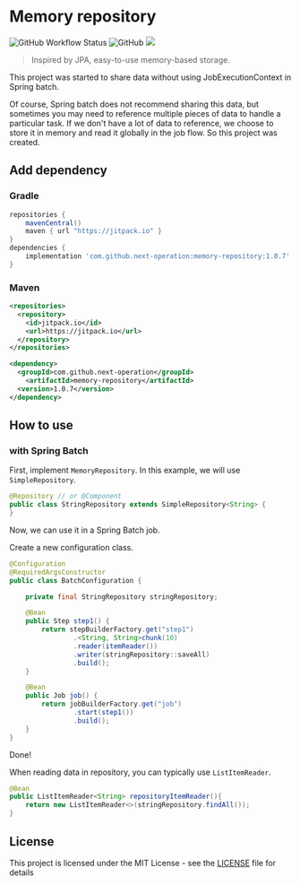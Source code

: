 # Memory repository

![GitHub Workflow Status](https://img.shields.io/github/workflow/status/next-operation/memory-repository/Validate%20Gradle%20Wrapper)
![GitHub](https://img.shields.io/github/license/next-operation/memory-repository)
[![](https://jitpack.io/v/next-operation/memory-repository.svg)](https://jitpack.io/#next-operation/memory-repository)

> Inspired by JPA, easy-to-use memory-based storage.

This project was started to share data without using JobExecutionContext in Spring batch.

Of course, Spring batch does not recommend sharing this data, but sometimes you may need to
reference multiple pieces of data to handle a particular task. If we don't have a lot of data to
reference, we choose to store it in memory and read it globally in the job flow. So this project was
created.

## Add dependency

### Gradle

```groovy
repositories {
    mavenCentral()
    maven { url "https://jitpack.io" }
}
dependencies {
    implementation 'com.github.next-operation:memory-repository:1.0.7'
}
```

### Maven

```xml
<repositories>
  <repository>
    <id>jitpack.io</id>
    <url>https://jitpack.io</url>
  </repository>
</repositories>

<dependency>
  <groupId>com.github.next-operation</groupId>
    <artifactId>memory-repository</artifactId>
  <version>1.0.7</version>
</dependency>
```

## How to use

### with Spring Batch

First, implement `MemoryRepository`. In this example, we will use `SimpleRepository`.

```java
@Repository // or @Component
public class StringRepository extends SimpleRepository<String> {
}
```

Now, we can use it in a Spring Batch job.

Create a new configuration class.

```java
@Configuration
@RequiredArgsConstructor
public class BatchConfiguration {

    private final StringRepository stringRepository;

    @Bean
    public Step step1() {
        return stepBuilderFactory.get("step1")
                .<String, String>chunk(10)
                .reader(itemReader())
                .writer(stringRepository::saveAll)
                .build();
    }

    @Bean
    public Job job() {
        return jobBuilderFactory.get("job")
                .start(step1())
                .build();
    }
}
```

Done!

When reading data in repository, you can typically use `ListItemReader`.

```java
@Bean
public ListItemReader<String> repositoryItemReader(){
    return new ListItemReader<>(stringRepository.findAll());
}
```

## License

This project is licensed under the MIT License - see the [LICENSE](LICENSE) file for details
